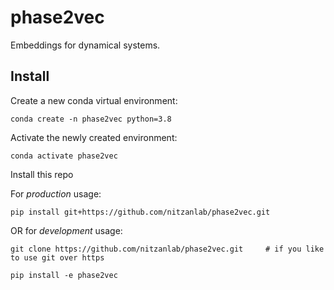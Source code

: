 # phase2vec
Embeddings for dynamical systems.

## Install

Create a new conda virtual environment:
```
conda create -n phase2vec python=3.8
```

Activate the newly created environment:
```
conda activate phase2vec
```

Install this repo

For *production* usage:
```
pip install git+https://github.com/nitzanlab/phase2vec.git  
```
OR for *development* usage:
```
git clone https://github.com/nitzanlab/phase2vec.git     # if you like to use git over https

pip install -e phase2vec
```
